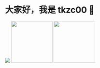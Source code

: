 # 大家好，我是 tkzc00 👋
<span>
  <sqpn align="center"> <img src="https://visitor-badge.glitch.me/badge?page_id=sun0225SUN" /> </span>
</span>

<img align="" height="137px" src="https://github-readme-stats.vercel.app/api?username=zktkzc&hide_title=true&hide_border=true&show_icons=true&include_all_commits=true&line_height=21&locale=cn" />

<img align="" height="137px" src="https://github-readme-stats.vercel.app/api/top-langs/?username=zktkzc&hide_title=true&hide_border=true&layout=compact&locale=cn" />
